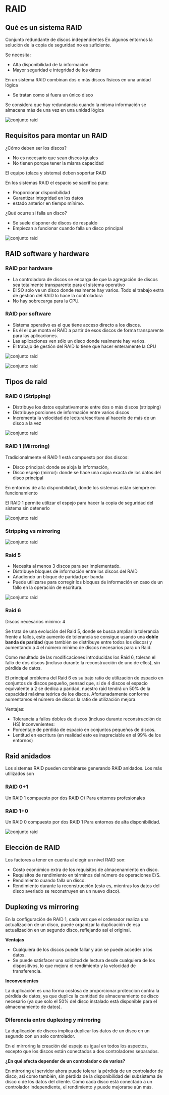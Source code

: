 # RAID

## Qué es un sistema RAID

Conjunto redundante de discos independientes
En algunos entornos la solución de la copia de seguridad no es suficiente.

Se necesita:

- Alta disponibilidad de la información
- Mayor seguridad e integridad de los datos

En un sistema RAID combinan dos o más discos físicos en una unidad lógica

- Se tratan como si fuera un único disco

Se considera que hay redundancia cuando la misma información se almacena más de una vez en una unidad lógica

![conjunto raid](img/conjunto_raid.png)

## Requisitos para montar un RAID

¿Cómo deben ser los discos?

- No es necesario que sean discos iguales
- No tienen porque tener la misma capacidad

El equipo (placa y sistema) deben soportar RAID

En los sistemas RAID el espacio se sacrifica para:

- Proporcionar disponibilidad
- Garantizar integridad en los datos
- estado anterior en tiempo mínimo.

¿Qué ocurre si falla un disco?

- Se suele disponer de discos de respaldo
- Empiezan a funcionar cuando falla un disco principal

![conjunto raid](img/conjunto_raid2.png)

## RAID software y hardware

### RAID por hardware

- La controladora de discos se encarga de que la agregación de discos sea totalmente transparente para el sistema operativo
- El SO solo ve un disco donde realmente hay varios.
Todo el trabajo extra de gestión del RAID lo hace la controladora
- No hay sobrecarga para la CPU.

### RAID por software

- Sistema operativo es el que tiene acceso directo a los discos.
- Es él el que monta el RAID a partir de esos discos de forma transparente para las aplicaciones.
- Las aplicaciones ven sólo un disco donde realmente hay varios.
- El trabajo de gestión del RAID lo tiene que hacer enteramente la CPU

![conjunto raid](img/conjunto_raid3.png)

![conjunto raid](img/conjunto_raid4.png)

## Tipos de raid

### RAID 0 (Stripping)

- Distribuye los datos equitativamente entre dos o más discos (stripping)
- Distribuye porciones de información entre varios discos
- Incrementa la velocidad de lectura/escritura al hacerlo de más de un disco a la vez

![conjunto raid](img/raid0.png)

### RAID 1 (Mirroring)

Tradicionalmente el RAID 1 está compuesto por dos discos:
- Disco principal: donde se aloja la información,
- Disco espejo (mirror): donde se hace una copia exacta de los datos del disco principal

En entornos de alta disponibilidad, donde los sistemas están siempre en funcionamiento

El RAID 1 permite utilizar el espejo para hacer la copia de seguridad del sistema sin detenerlo

![conjunto raid](img/raid1.png)

### Stripping vs mirroring

![conjunto raid](img/raid1vs0.png)

### Raid 5

- Necesita al menos 3 discos para ser implementado.
- Distribuye bloques de información entre los discos del RAID
- Añadiendo un bloque de paridad por banda
- Puede utilizarse para corregir los bloques de información en caso de un fallo en la operación de escritura.

![conjunto raid](img/raid5.png)

### Raid 6

Discos necesarios mínimo: 4

Se trata de una evolución del Raid 5, donde se busca ampliar la tolerancia frente a fallos, este aumento de tolerancia se consigue usando una **doble banda de paridad** (que también se distribuye entre todos los discos) y aumentando a 4 el número mínimo de discos necesarios para un Raid.

Como resultado de las modificaciones introducidas los Raid 6, toleran el fallo de dos discos (incluso durante la reconstrucción de uno de ellos), sin pérdida de datos.

El principal problema del Raid 6 es su bajo ratio de utilización de espacio en conjuntos de discos pequeño, pensad que, si de 4 discos el espacio equivalente a 2 se dedica a paridad, nuestro raid tendrá un 50% de la capacidad máxima teórica de los discos. Afortunadamente conforme aumentamos el número de discos la ratio de utilización mejora.

Ventajas:

- Tolerancia a fallos dobles de discos (incluso durante reconstrucción de HS)
Inconvenientes:
- Porcentaje de pérdida de espacio en conjuntos pequeños de discos.
- Lentitud en escritura (en realidad esto es inapreciable en el 99% de los entornos)

## Raid anidados

Los sistemas RAID pueden combinarse generando RAID anidados.
Los más utilizados son

### RAID 0+1

Un RAID 1 compuesto por dos RAID O)
Para entornos profesionales

### RAID 1+0

Un RAID 0 compuesto por dos RAID 1
Para entornos de alta disponibilidad.

![conjunto raid](img/raid-anidado.png)

## Elección de RAID

Los factores a tener en cuenta al elegir un nivel RAID son:

- Costo económico extra de los requisitos de almacenamiento en disco.
- Requisitos de rendimiento en términos del número de operaciones E/S.
- Rendimiento cuando falla un disco.
- Rendimiento durante la reconstrucción (esto es, mientras los datos del disco averiado se reconstruyen en un nuevo disco).

## Duplexing vs mirroring

En la configuración de RAID 1, cada vez que el ordenador realiza una actualización de un disco, puede organizar la duplicación de esa actualización en un segundo disco, reflejando así el original.

**Ventajas**

- Cualquiera de los discos puede fallar y aún se puede acceder a los datos.
- Se puede satisfacer una solicitud de lectura desde cualquiera de los dispositivos, lo que mejora el rendimiento y la velocidad de transferencia.

**Inconvenientes**

La duplicación es una forma costosa de proporcionar protección contra la pérdida de datos, ya que duplica la cantidad de almacenamiento de disco necesario (ya que solo el 50% del disco instalado está disponible para el almacenamiento de datos).

### Diferencia entre duplexing y mirroring

La duplicación de discos implica duplicar los datos de un disco en un segundo con un solo controlador.

En el mirroring la creación del espejo es igual en todos los aspectos, excepto que los discos están conectados a dos controladores separados.

**¿En qué afecta depender de un controlador o de varios?**

En mirroring el servidor ahora puede tolerar la pérdida de un controlador de disco, así como también, sin pérdida de la disponibilidad del subsistema de disco o de los datos del cliente. Como cada disco está conectado a un controlador independiente, el rendimiento y puede mejorarse aún más.
